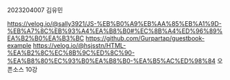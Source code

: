 2023204007 김유민

https://velog.io/@sally3921/JS-%EB%B0%A9%EB%AA%85%EB%A1%9D-%EB%A7%8C%EB%93%A4%EA%B8%B0#%EC%8B%A4%ED%96%89%EA%B2%B0%EA%B3%BC
https://github.com/Gurpartap/guestbook-example
https://velog.io/@hsjsstn/HTML-%EA%B2%8C%EC%8B%9C%ED%8C%90-%EA%B8%80%EC%93%B0%EA%B8%B0-%EA%B5%AC%ED%98%84
오픈소스 10강